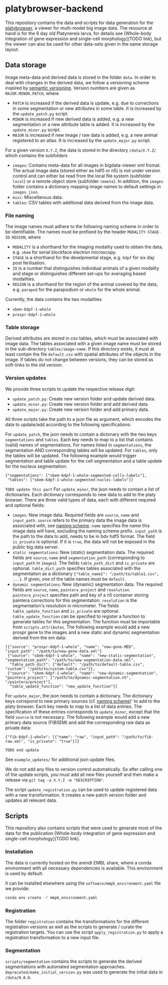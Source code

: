 # platybrowser-backend

This repository contains the data and scripts for data generation for the [platybrowser](https://github.com/platybrowser/platybrowser-fiji), a viewer for multi-model big image data. The resource at hand is for the 6 day old Platynereis larva, for details see [Whole-body integration of gene expression and single-cell morphology](TODO link), but the viewer can also be used for other data-sets given in the same storage layout.

## Data storage

Image meta-data and derived data is stored in the folder `data`. In order to deal with changes in the derived data, we follow a versioning scheme inspired by [semantic versioning](https://semver.org/). Version numbers are given as `MAJOR.MINOR.PATCH`, where

- `PATCH` is increased if the derived data is update, e.g. due to corrections in some segmentation or new attributes in some table. It is increased by the `update_patch.py` script.
- `MINOR` is increased if new derived data is added, e.g. a new segmentation or a new attribute table is added. It is increased by the `update_minor.py` script.
- `MAJOR` is increased if new image / raw data is added, e.g. a new animal registered to an atlas. It is increased by the `update_major.py` script.

For a given version `X.Y.Z`, the data is stored in the directory `/data/X.Y.Z/` which contains the subfolders

- `images`: Contains meta-data for all images in bigdata-viewer xml fromat. The actual image data (stored either as hdf5 or n5) is not under version control and can either be read from the local file system (subfolder `local`) or a remote object store (subfolder `remote`). In addition, the `images` folder contains a dictionary mapping image names to default settings in `images.json`.
- `misc`: Miscellanous data.
- `tables`: CSV tables with additional data derived from the image data.

### File naming

The image names must adhere to the following naming scheme in order to be identifiable.
The names must be prefixed by the header `MODALITY-STAGE-ID-REGION`, where
- `MODALITY` is a shorthand for the imaging modality used to obtain the data, e.g. `sbem` for serial blockface electron microscopy.
- `STAGE` is a shorthand for the develpmental stage, e.g. `6dpf` for six day post ferilisation.
- `ID` is a number that distinguishes individual animals of a given modality and stage or distinguishes different set-ups for averaging based modalities.
- `REGION` is a shorthand for the region of the animal covered by the data, e.g. `parapod` for the parapodium or `whole` for the whole animal.

Currently, the data contains the two modalities
- `sbem-6dpf-1-whole`
- `prospr-6dpf-1-whole`

### Table storage

Derived attributes are stored in csv tables, which must be associated with image data.
The tables associated with a given image name must be stored in the sub-directory `tables/image-name`.
If this directory exists, it must at least contain the file `default.csv` with spatial attributes of the objects in the image. If tables do not change between versions, they can be stored as soft-links to the old version.

### Version updates

We provide three scripts to update the respective release digit:
- `update_patch.py`: Create new version folder and update derived data.
- `update_minor.py`: Create new version folder and add derived data.
- `update_major.py`: Create new version folder and add primary data. 

All three scripts take the path to a json file as argument, which encodes the data to update/add
according to the following specifications:

For `update_patch`, the json needs to contain a dictonary with the two keys `segmentations` and `tables`.
Each key needs to map to a list that contains (valid) names of segmentations. For names listed in `segmentations`,
the segmentation AND corresponding tables will be updated. For `tables`, only the tables will be updated.
The following example would trigger segmentation and table update for the cell segmentation and a table update for the nucleus segmentation:
```
{"segmentations": ["sbem-6dpf-1-whole-segmented-cells-labels"],
 "tables": ["sbem-6dpf-1-whole-segmented-nuclei-labels"]}
```

`TODO update this part`
For `update_minor`, the json needs to contain a list of dictionaries. Each dictionary corresponds to new
data to add to the platy browser. There are three valid types of data, each with different required and optional fields:
- `images`: New image data. Required fields are `source`, `name` and `input_path`. `source` refers to the primary data the image data is associated with, see [naming scheme](https://git.embl.de/tischer/platy-browser-tables#file-naming). `name` specifies the name this image data will have, excluding the naming scheme prefix. `input_path` is the path to the data to add, needs to be in bdv hdf5 format. The field `is_private` is optional. If it is `true`, the data will not be exposed in
  the public big data server.
- `static segmentations`: New (static) segmentation data. The required fields are `source`, `name` and `segmentation_path` (corresponding to `input_path` in `images`). The fields `table_path_dict` and `is_private` are optional. `table_dict_path` specifies tables associated with the segmentation as a dictionary `{"table_name1": "/path/to/table1.csv", ...}`. If given, one of the table names must be `default`.
- `dynamic segmentations`: New (dynamic) segmentation data. The required fields are `source`, `name`, `paintera_project` and `resolution`. `paintera_project` specifies path and key of a n5 container storing paintera corrections for this segmentation. `resolution` is the segmentation's resolution in micrometer. The fields `table_update_function` and `is_private` are optional. `table_update_function` can be specified to register a function to generate tables for this segmentation. The function must be
  importable from `scripts.attributes`.
The following example would add a new prospr gene to the images and a new static and dynamic segmentation derived from the em data:
```
[{"source": "prospr-6dpf-1-whole", "name": "new-gene-MED", "input_path": "/path/to/new-gene-data.xml"}
 {"source": "sbem-6dpf-1-whole", "name": "new-static-segmentation", "segmentation_path": "/path/to/new-segmentation-data.xml",
  "table_path_dict": {"default": "/path/to/default-table.csv", "custom": "/path/to/custom-table.csv"}},
 {"source": "sbem-6dpf-1-whole", "name": "new-dynamic-segmentation", "paintera_project": ["/path/to/dynamic-segmentation.n5", "/paintera/project"],
  "table_update_function": "new_update_function"}]
```

For `update_major`, the json needs to contain a dictionary. The dictionary keys correpond to new primary sources (cf. [naming scheme](https://git.embl.de/tischer/platy-browser-tables#file-naming))'
to add to the platy browser. Each key needs to map to a list of data entries. The specification of these entries corresponds to `update_minor`, except that the field `source` is not necessary.
The following example would add a new primary data source (FIBSEM) and add the corresponding raw data as private data:
```
{"fib-6dpf-1-whole": [{"name": "raw", "input_path": "/path/to/fib-raw.xml", "is_private": "true"}]}
```

`TODO end update`

See `example_updates/` for additional json update files.

We do not add any files to version control automatically. So after calling one of the update
scripts, you must add all new files yourself and then make a release via `git tag -a X.Y.Z -m "DESCRIPTION"`.

The script `update_registration.py` can be used to update registered data with a new transformation.
It creates a new patch version folder and updates all relevant data.


## Scripts

This repository also contains scripts that were used to generate most of the data for the publication [Whole-body integration of gene expression and single-cell morphology](TODO link).

### Installation

The data is currently hosted on the arendt EMBL share, where a conda environment with all necessary dependencies is
available. This environment is used by default.

It can be installed elsewhere using the `software/mmpb_environment.yaml` file we provide:
```bash
conda env create -f mmpb_environment.yaml
```

### Registration

The folder `registration` contains the transformations for the different registration versions as well as the scripts
to generate / curate the registration targets. You can use the script `apply_registration.py` to apply a registration transformation
to a new input file.

<!---
- `transfer_ProSPr_data`. This folder contains the scripts needed to copy and process the ProSPr output to 
'/g/arendt/EM_6dpf_segmentation/platy-browser-data/data/rawdata/prospr'.
It reads the .tif files that will be registered to the EM (e.g. MEDs, tissue manual segmentations, reference),
mirrors them in x axis, adds size information (0.55um/px), and deals with gene names.
run it in the cluster:
```
sbatch ./ProSPr_copy_and_mirror.sh
```

- `ProSPr_files_for_registration`. The three files to guide the transformation of prospr space into the EM.
--->

### Segmentation

`scripts/segmentation` contains the scripts to generate the derived segmentations with automated segmentation approaches.
`deprecated/make_initial_version.py` was used to generate the initial data in `/data/0.0.0`.
